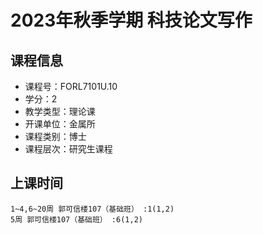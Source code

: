 # 2023年秋季学期 科技论文写作 






## 课程信息

- 课程号：FORL7101U.10
- 学分：2
- 教学类型：理论课
- 开课单位：金属所
- 课程类别：博士
- 课程层次：研究生课程

## 上课时间

```
1~4,6~20周 郭可信楼107（基础班） :1(1,2)
5周 郭可信楼107（基础班） :6(1,2)
```

